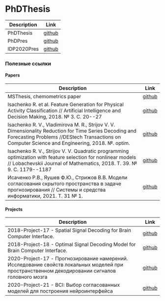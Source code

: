 # PhDThesis

| Description | Link |  
|---------|------| 
| PhDThesis | [github](https://github.com/r-isachenko/PhDThesis/blob/master/doc/Isachenko2021PhDThesis.pdf) | 
| PhDPres | [github](https://github.com/r-isachenko/PhDThesis/blob/master/pres/Isachenko2021PhDThesisPres.pdf) | 
| IDP2020Pres | [github](https://github.com/r-isachenko/PhDThesis/blob/master/idp2020/Isachenko2020PhDThesisPres.pdf) | 

### Полезные ссылки

#### Papers
| Description | Link |  
|---------|------| 
| MSThesis, chemometrics paper | [github](https://github.com/Intelligent-Systems-Phystech/MSThesis/tree/master/Isachenko2018MSThesis) | 
| Isachenko R. et al. Feature Generation for Physical Activity Classification // Artificial Intelligence and Decision Making, 2018. № 3. С. 20--27 | [github](https://github.com/Intelligent-Systems-Phystech/2017-Isachenko-MetaModels) | 
| Isachenko R. V., Vladimirova M. R., Strijov V. V. Dimensionality Reduction for Time Series Decoding and Forecasting Problems //DEStech Transactions on Computer Science and Engineering, 2018. №. optim. | [github](https://github.com/Intelligent-Systems-Phystech/2017-Isachenko-PLS) | 
| Isachenko R. V., Strijov V. V. Quadratic programming optimization with feature selection for nonlinear models // Lobachevskii Journal of Mathematics, 2018. Т. 39. № 9. С. 1179--1187 | [github](https://github.com/Intelligent-Systems-Phystech/2018-Isachenko-QPFSNewton) | 
| Исаченко Р.В., Яушев Ф.Ю., Стрижов В.В. Модели согласования скрытого пространства в задаче прогнозирования // Системы и средства информатики, 2021. Т. 31 № 1. | [github](https://github.com/Intelligent-Systems-Phystech/2020-Project-71) | 

#### Projects
| Description | Link |  
|---------|------| 
| 2018-Project-17 - Spatial Signal Decoding for Brain Computer Interface. | [github](https://github.com/Intelligent-Systems-Phystech/2018-Project-17) |
| 2018-Project-18 - Optimal Signal Decoding Model for Brain Computer Interface. | [github](https://github.com/Intelligent-Systems-Phystech/2018-Project-18) |
| 2020-Project-17 - Прогнозирование намерений. Исследование свойств локальных моделей при пространственном декодировании сигналов головного мозга | [github](https://github.com/Intelligent-Systems-Phystech/2020-Project-17) | 
| 2020-Project-21 - BCI: Выбор согласованных моделей для построения нейроинтерфейса | [github](https://github.com/Intelligent-Systems-Phystech/2021-Project-17) | 
